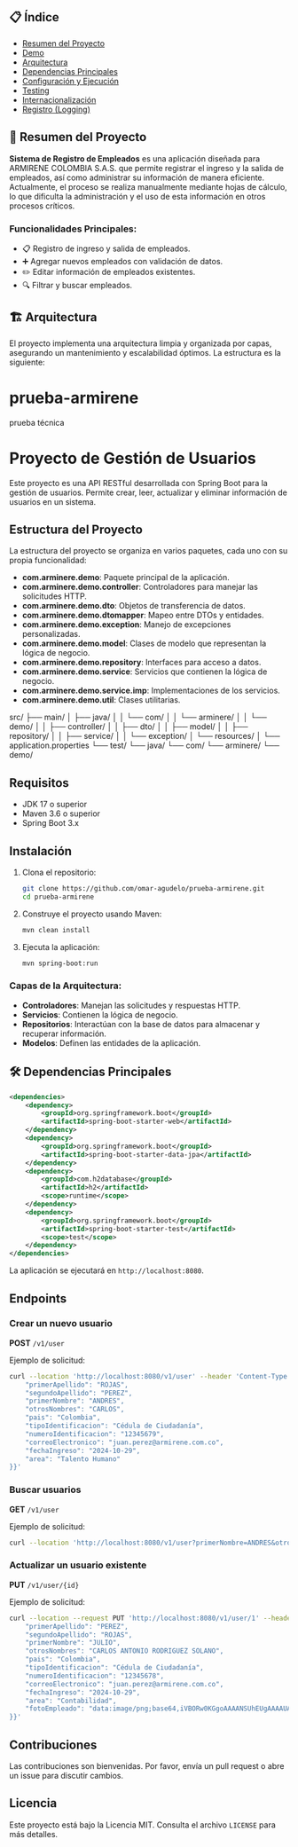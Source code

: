 
## 📋 Índice

- [Resumen del Proyecto](#-resumen-del-proyecto)
- [Demo](#-demo)
- [Arquitectura](#️-arquitectura)
- [Dependencias Principales](#️-dependencias-principales)
- [Configuración y Ejecución](#-configuración-y-ejecución)
- [Testing](#-testing)
- [Internacionalización](#-internacionalización)
- [Registro (Logging)](#-registro-logging)

## 📝 Resumen del Proyecto

**Sistema de Registro de Empleados** es una aplicación diseñada para ARMIRENE COLOMBIA S.A.S. que permite registrar el ingreso y la salida de empleados, así como administrar su información de manera eficiente. Actualmente, el proceso se realiza manualmente mediante hojas de cálculo, lo que dificulta la administración y el uso de esta información en otros procesos críticos.

### Funcionalidades Principales:

- 📋 Registro de ingreso y salida de empleados.
- ➕ Agregar nuevos empleados con validación de datos.
- ✏️ Editar información de empleados existentes.
- 🔍 Filtrar y buscar empleados.


## 🏗️ Arquitectura

El proyecto implementa una arquitectura limpia y organizada por capas, asegurando un mantenimiento y escalabilidad óptimos. La estructura es la siguiente:

# prueba-armirene
prueba técnica
# Proyecto de Gestión de Usuarios

Este proyecto es una API RESTful desarrollada con Spring Boot para la gestión de usuarios. Permite crear, leer, actualizar y eliminar información de usuarios en un sistema.

## Estructura del Proyecto
La estructura del proyecto se organiza en varios paquetes, cada uno con su propia funcionalidad:

- **com.arminere.demo**: Paquete principal de la aplicación.
- **com.arminere.demo.controller**: Controladores para manejar las solicitudes HTTP.
- **com.arminere.demo.dto**: Objetos de transferencia de datos.
- **com.arminere.demo.dtomapper**: Mapeo entre DTOs y entidades.
- **com.arminere.demo.exception**: Manejo de excepciones personalizadas.
- **com.arminere.demo.model**: Clases de modelo que representan la lógica de negocio.
- **com.arminere.demo.repository**: Interfaces para acceso a datos.
- **com.arminere.demo.service**: Servicios que contienen la lógica de negocio.
- **com.arminere.demo.service.imp**: Implementaciones de los servicios.
- **com.arminere.demo.util**: Clases utilitarias.

src/
├── main/
│   ├── java/
│   │   └── com/
│   │       └── arminere/
│   │           └── demo/
│   │               ├── controller/
│   │               ├── dto/
│   │               ├── model/
│   │               ├── repository/
│   │               ├── service/
│   │               └── exception/
│   └── resources/
│       └── application.properties
└── test/
    └── java/
        └── com/
            └── arminere/
                └── demo/

## Requisitos
- JDK 17 o superior
- Maven 3.6 o superior
- Spring Boot 3.x

## Instalación
1. Clona el repositorio:
   ```bash
   git clone https://github.com/omar-agudelo/prueba-armirene.git
   cd prueba-armirene
   ```

2. Construye el proyecto usando Maven:
   ```bash
   mvn clean install
   ```

3. Ejecuta la aplicación:
   ```bash
   mvn spring-boot:run
   ```
   
### Capas de la Arquitectura:

- **Controladores**: Manejan las solicitudes y respuestas HTTP.
- **Servicios**: Contienen la lógica de negocio.
- **Repositorios**: Interactúan con la base de datos para almacenar y recuperar información.
- **Modelos**: Definen las entidades de la aplicación.

## 🛠️  Dependencias Principales

```xml
<dependencies>
    <dependency>
        <groupId>org.springframework.boot</groupId>
        <artifactId>spring-boot-starter-web</artifactId>
    </dependency>
    <dependency>
        <groupId>org.springframework.boot</groupId>
        <artifactId>spring-boot-starter-data-jpa</artifactId>
    </dependency>
    <dependency>
        <groupId>com.h2database</groupId>
        <artifactId>h2</artifactId>
        <scope>runtime</scope>
    </dependency>
    <dependency>
        <groupId>org.springframework.boot</groupId>
        <artifactId>spring-boot-starter-test</artifactId>
        <scope>test</scope>
    </dependency>
</dependencies>
```

La aplicación se ejecutará en `http://localhost:8080`.

## Endpoints

### Crear un nuevo usuario

**POST** `/v1/user`

Ejemplo de solicitud:

```bash
curl --location 'http://localhost:8080/v1/user' --header 'Content-Type: application/json' --data-raw '{{
    "primerApellido": "ROJAS",
    "segundoApellido": "PEREZ",
    "primerNombre": "ANDRES",
    "otrosNombres": "CARLOS",
    "pais": "Colombia",
    "tipoIdentificacion": "Cédula de Ciudadanía",
    "numeroIdentificacion": "12345679",
    "correoElectronico": "juan.perez@armirene.com.co",  
    "fechaIngreso": "2024-10-29",  
    "area": "Talento Humano"
}}'
```

### Buscar usuarios

**GET** `/v1/user`

Ejemplo de solicitud:

```bash
curl --location 'http://localhost:8080/v1/user?primerNombre=ANDRES&otrosNombres=CARLOS%20ANTONIO%20RODRIGUEZ%20SOLANO&primerApellido=PEREZ&segundoApellido=ROJAS&tipoIdentificacion=C%C3%A9dula%20de%20Ciudadan%C3%ADa&numeroIdentificacion=12345678&paisEmpleo=Colombia&correoElectronico=juan.perez%40armirene.com.co&page=0&size=10'
```

### Actualizar un usuario existente

**PUT** `/v1/user/{id}`

Ejemplo de solicitud:

```bash
curl --location --request PUT 'http://localhost:8080/v1/user/1' --header 'Content-Type: application/json' --data-raw '{{
    "primerApellido": "PEREZ",
    "segundoApellido": "ROJAS",
    "primerNombre": "JULIO",
    "otrosNombres": "CARLOS ANTONIO RODRIGUEZ SOLANO",
    "pais": "Colombia",
    "tipoIdentificacion": "Cédula de Ciudadanía",
    "numeroIdentificacion": "12345678",
    "correoElectronico": "juan.perez@armirene.com.co",  
    "fechaIngreso": "2024-10-29",  
    "area": "Contabilidad",
    "fotoEmpleado": "data:image/png;base64,iVBORw0KGgoAAAANSUhEUgAAAAUA"
}}'
```

## Contribuciones

Las contribuciones son bienvenidas. Por favor, envía un pull request o abre un issue para discutir cambios.

## Licencia

Este proyecto está bajo la Licencia MIT. Consulta el archivo `LICENSE` para más detalles.
